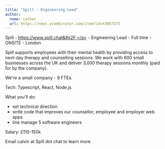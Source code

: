 ```yaml
---
title: "Spill : Engineering Lead"
author:
  name: calhat
  url: https://news.ycombinator.com/item?id=43867375
---
```

Spill - <a href="https:&#x2F;&#x2F;www.spill.chat&#x2F;" rel="nofollow">https:&#x2F;&#x2F;www.spill.chat&#x2F;</a> - Engineering Lead - Full time - ONSITE - London

Spill supports employees with their mental health by providing access to next-day therapy and counselling sessions. We work with 600 small businesses across the UK and deliver 3,000 therapy sessions monthly (paid for by the company).

We&#x27;re a small company - 9 FTEs.

Tech: Typescript, React, Node.js

What you&#x27;ll do:
- set technical direction
- write code that improves our counsellor, employee and employer web apps
- line manage 5 software engineers

Salary: £110-150k

Email calvin at Spill dot chat to learn more
<JobApplication />
